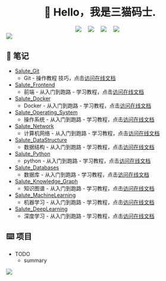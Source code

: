 <div align="center">

#  🙋 Hello，我是三猫码士.

</div>

<div align="center">
  <!-- profile logo 个人资料徽标 -->
  <div align="center">
    <a href="https://twitter.com/sanmaomashi"><img src="https://img.shields.io/badge/Twitter-三猫码士-blue?logo=Twitter&logoColor=white" /></a>&emsp;
    <a href="gf13951891236@gmail.com"><img src="https://img.shields.io/badge/Gmail-三猫码士-D14836?logo=Gmail&logoColor=white" /></a>&emsp;
    <a href="https://blog.csdn.net/weixin_44557056"><img src="https://img.shields.io/badge/CSDN-三猫码士-c32136?logo=Celery&logoColor=white" /></a>&emsp;
    <a href="https://www.zhihu.com/people/sunnyzgf"><img src="https://img.shields.io/badge/Zhihu-三猫码士-important?logo=Zhihu&logoColor=white" /></a>&emsp;
  </div>
</div>
  <img src="https://raw.githubusercontent.com/sanmaomashi/sanmaomashi/main/assets/github-contribution-grid-snake.svg"/>




## 📝  笔记

- [Salute_Git](https://github.com/sanmaomashi/Salute_Git) &emsp; 
  - Git - 操作教程 技巧，点击[访问在线文档](https://sanmaomashi.github.io/Salute_Git/)
- [Salute_Frontend](https://github.com/sanmaomashi/Salute_Frontend) &emsp; 
  - 前端 - 从入门到跑路 - 学习教程，点击[访问在线文档](https://sanmaomashi.github.io/Salute_Frontend/)
- [Salute_Docker](https://github.com/sanmaomashi/Salute_Docker) &emsp; 
  - Docker - 从入门到跑路 - 学习教程，点击[访问在线文档](https://sanmaomashi.github.io/Salute_Docker/)
- [Salute_Operating_System](https://github.com/sanmaomashi/Salute_Operating_System) &emsp; 
  - 操作系统 - 从入门到跑路 - 学习教程，点击[访问在线文档](https://sanmaomashi.github.io/Salute_Operating_System/)
- [Salute_Network](https://github.com/sanmaomashi/Salute_Network) &emsp; 
  - 计算机网络 - 从入门到跑路 - 学习教程，点击[访问在线文档](https://sanmaomashi.github.io/Salute_Network/)
- [Salute_DataStructure](https://github.com/sanmaomashi/Salute_DataStructure) &emsp; 
  - 数据结构 - 从入门到跑路 - 学习教程，点击[访问在线文档](https://sanmaomashi.github.io/Salute_DataStructure/)
- [Salute_Python](https://github.com/sanmaomashi/Salute_Python) &emsp; 
  - python - 从入门到跑路 - 学习教程，点击[访问在线文档](https://sanmaomashi.github.io/Salute_Python/)
- [Salute_Databases](https://github.com/sanmaomashi/Salute_Databases) &emsp; 
  - 数据库 - 从入门到跑路 - 学习教程，点击[访问在线文档](https://sanmaomashi.github.io/Salute_Databases/)
- [Salute_Knowledge_Graph](https://github.com/sanmaomashi/Salute_Knowledge_Graph) &emsp; 
  - 知识图谱 - 从入门到跑路 - 学习教程，点击[访问在线文档](https://sanmaomashi.github.io/Salute_Knowledge_Graph/)
- [Salute_MachineLearning](https://github.com/sanmaomashi/Salute_MachineLearning) &emsp; 
  - 机器学习 - 从入门到跑路 - 学习教程，点击[访问在线文档](https://sanmaomashi.github.io/Salute_MachineLearning/)
- [Salute_DeepLearning](https://github.com/sanmaomashi/Salute_DeepLearning) &emsp; 
  - 深度学习 - 从入门到跑路 - 学习教程，点击[访问在线文档](https://sanmaomashi.github.io/Salute_DeepLearning/)

## ⌨️ 项目


- TODO
  - summary
  


<img src="https://raw.githubusercontent.com/sanmaomashi/sanmaomashi/main/profile-3d-contrib/profile-green-animate.svg" />

